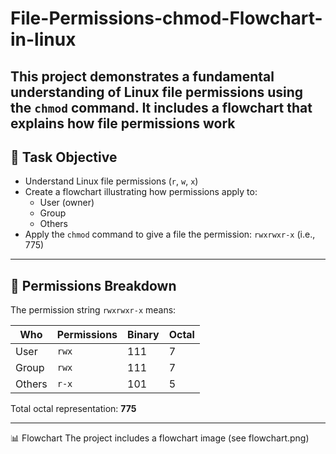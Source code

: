 # File-Permissions-chmod-Flowchart-in-linux
This project demonstrates a fundamental understanding of Linux file permissions using the `chmod` command. It includes a flowchart that explains how file permissions work
---

## 🎯 Task Objective

- Understand Linux file permissions (`r`, `w`, `x`)
- Create a flowchart illustrating how permissions apply to:
  - User (owner)
  - Group
  - Others
- Apply the `chmod` command to give a file the permission: `rwxrwxr-x` (i.e., 775)

---

## 🔧 Permissions Breakdown

The permission string `rwxrwxr-x` means:

| Who      | Permissions | Binary | Octal |
|----------|-------------|--------|-------|
| User     | `rwx`       | 111    | 7     |
| Group    | `rwx`       | 111    | 7     |
| Others   | `r-x`       | 101    | 5     |

Total octal representation: **775**

---

📊 Flowchart
The project includes a flowchart image (see flowchart.png)
